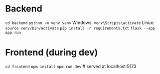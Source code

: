 # Backend
`cd backend`
`python -m venv venv`
Windows: `venv\Scripts\activate` Linux: `source venv/bin/activate`
`pip install -r requirements.txt`
`flask --app app run`

# Frontend (during dev)
`cd frontend`
`npm install`
`npm run dev`  # served at localhost:5173